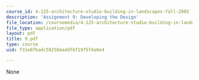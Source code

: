 ```yaml
---
course_id: 4-125-architecture-studio-building-in-landscapes-fall-2002
description: 'Assignment 9: Developing the Design'
file_location: /coursemedia/4-125-architecture-studio-building-in-landscapes-fall-2002/f31e87badc5925bbaddfbf19f5f4a6e4_9.pdf
file_type: application/pdf
layout: pdf
title: 9.pdf
type: course
uid: f31e87badc5925bbaddfbf19f5f4a6e4

---
```

None